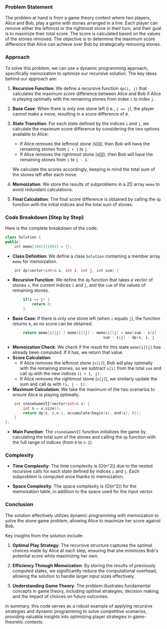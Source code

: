 ### Problem Statement

The problem at hand is from a game theory context where two players, Alice and Bob, play a game with stones arranged in a line. Each player can remove either the leftmost or the rightmost stone in their turn, and their goal is to maximize their total score. The score is calculated based on the values of the stones removed. The objective is to determine the maximum score difference that Alice can achieve over Bob by strategically removing stones.

### Approach

To solve this problem, we can use a dynamic programming approach, specifically memoization to optimize our recursive solution. The key ideas behind our approach are:

1. **Recursive Function**: We define a recursive function `dp(i, j)` that calculates the maximum score difference between Alice and Bob if Alice is playing optimally with the remaining stones from index `i` to index `j`.

2. **Base Case**: When there is only one stone left (i.e., `i == j`), the player cannot make a move, resulting in a score difference of `0`.

3. **State Transition**: For each state defined by the indices `i` and `j`, we calculate the maximum score difference by considering the two options available to Alice:
   - If Alice removes the leftmost stone (s[i]), then Bob will have the remaining stones from `i + 1` to `j`.
   - If Alice removes the rightmost stone (s[j]), then Bob will have the remaining stones from `i` to `j - 1`.

   We calculate the scores accordingly, keeping in mind the total sum of the stones left after each move.

4. **Memoization**: We store the results of subproblems in a 2D array `memo` to avoid redundant calculations.

5. **Final Calculation**: The final score difference is obtained by calling the `dp` function with the initial indices and the total sum of stones.

### Code Breakdown (Step by Step)

Here is the complete breakdown of the code:

```cpp
class Solution {
public:
    int memo[1001][1001] = {};
```
- **Class Definition**: We define a class `Solution` containing a member array `memo` for memoization.

```cpp
    int dp(vector<int>& s, int i, int j, int sum) {
```
- **Recursive Function**: We define the `dp` function that takes a vector of stones `s`, the current indices `i` and `j`, and the `sum` of the values of remaining stones.

```cpp
        if(i == j) {
            return 0;
        }
```
- **Base Case**: If there is only one stone left (when `i` equals `j`), the function returns `0`, as no score can be obtained.

```cpp
        return memo[i][j] ? memo[i][j] : memo[i][j] = max(sum - s[i] - dp(s, i + 1, j, sum - s[i]),
                                            sum - s[j] - dp(s, i, j - 1, sum - s[j]));
```
- **Memoization Check**: We check if the result for this state `memo[i][j]` has already been computed. If it has, we return that value.
- **Score Calculation**:
  - If Alice removes the leftmost stone (`s[i]`), Bob will play optimally with the remaining stones, so we subtract `s[i]` from the total `sum` and call `dp` with the new indices `(i + 1, j)`.
  - If Alice removes the rightmost stone (`s[j]`), we similarly update the sum and call `dp` with `(i, j - 1)`.
- **Maximum Calculation**: We take the maximum of the two scenarios to ensure Alice is playing optimally.

```cpp
    int stoneGameVII(vector<int>& s) {
        int n = s.size();
        return dp(s, 0,n-1, accumulate(begin(s), end(s), 0));
    }
};
```
- **Main Function**: The `stoneGameVII` function initializes the game by calculating the total sum of the stones and calling the `dp` function with the full range of indices (from `0` to `n-1`).

### Complexity

- **Time Complexity**: The time complexity is \(O(n^2)\) due to the nested recursive calls for each state defined by indices `i` and `j`. Each subproblem is computed once thanks to memoization.

- **Space Complexity**: The space complexity is \(O(n^2)\) for the memoization table, in addition to the space used for the input vector.

### Conclusion

The solution effectively utilizes dynamic programming with memoization to solve the stone game problem, allowing Alice to maximize her score against Bob. 

Key insights from the solution include:

1. **Optimal Play Strategy**: The recursive structure captures the optimal choices made by Alice at each step, ensuring that she minimizes Bob's potential score while maximizing her own.

2. **Efficiency Through Memoization**: By storing the results of previously computed states, we significantly reduce the computational overhead, allowing the solution to handle larger input sizes effectively.

3. **Understanding Game Theory**: The problem illustrates fundamental concepts in game theory, including optimal strategies, decision making, and the impact of choices on future outcomes.

In summary, this code serves as a robust example of applying recursive strategies and dynamic programming to solve competitive scenarios, providing valuable insights into optimizing player strategies in game-theoretic contexts.
